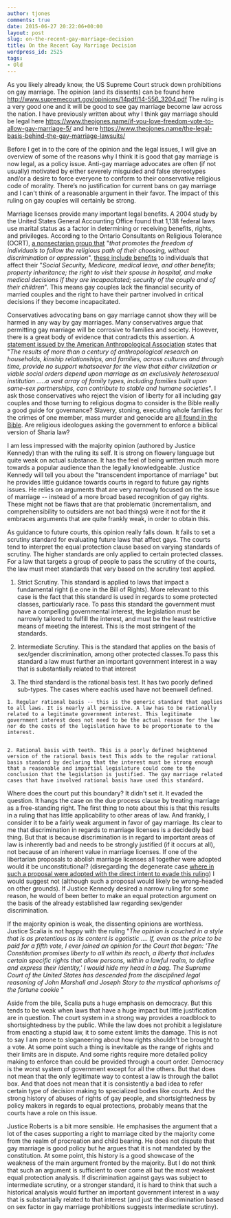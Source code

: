 ```yaml
---
author: tjones
comments: true
date: 2015-06-27 20:22:06+00:00
layout: post
slug: on-the-recent-gay-marriage-decision
title: On the Recent Gay Marriage Decision
wordpress_id: 2525
tags:
- Old
---
```


As you likely already know, the US Supreme Court struck down prohibitions on gay marriage. The opinion (and its dissents) can be found here http://www.supremecourt.gov/opinions/14pdf/14-556_3204.pdf The ruling is a very good one and it will be good to see gay marriage become law across the nation. I have previously written about why I think gay marriage should be legal here https://www.theojones.name/if-you-love-freedom-vote-to-allow-gay-marriage-5/ and here https://www.theojones.name/the-legal-basis-behind-the-gay-marriage-lawsuits/

Before I get in to the core of the opinion and the legal issues, I will give an overview of some of the reasons why I think it is good that gay marriage is now legal, as a policy issue. Anti-gay marriage advocates are often (if not usually) motivated by either severely misguided and false stereotypes and/or a desire to force everyone to conform to their conservative religious code of morality. There’s no justification for current bans on gay marriage and I can't think of a reasonable argument in their favor. The impact of this ruling on gay couples will certainly be strong.

Marriage licenses provide many important legal benefits. A 2004 study by the United States General Accounting Office found that 1,138 federal laws use marital status as a factor in determining or receiving benefits, rights, and privileges. According to the Ontario Consultants on Religious Tolerance (OCRT), [a nonsectarian group that](http://www.religioustolerance.org/aboutus.htm) "_that promotes the freedom of individuals to follow the religious path of their choosing, without discrimination or oppression_", [these include benefits](http://www.religioustolerance.org/hom_marr.htm) to individuals that affect their "_Social Security, Medicare, medical leave, and other benefits; property inheritance; the right to visit their spouse in hospital, and make medical decisions if they are incapacitated; security of the couple and of their children_". This means gay couples lack the financial security of married couples and the right to have their partner involved in critical decisions if they become incapacitated.

Conservatives advocating bans on gay marriage cannot show they will be harmed in any way by gay marriages. Many conservatives argue that permitting gay marriage will be corrosive to families and society. However, there is a great body of evidence that contradicts this assertion. A [statement issued by the American Anthropological Association](http://www.aaanet.org/issues/policy-advocacy/Statement-on-Marriage-and-the-Family.cfm) states that "_The results of more than a century of anthropological research on households, kinship relationships, and families, across cultures and through time, provide no support whatsoever for the view that either civilization or viable social orders depend upon marriage as an exclusively heterosexual institution …..a vast array of family types, including families built upon same-sex partnerships, can contribute to stable and humane societies_". I ask those conservatives who reject the vision of liberty for all including gay couples and those turning to religious dogma to consider is the Bible really a good guide for governance? Slavery, stoning, executing whole families for the crimes of one member, mass murder and genocide are [all found in the Bible](http://www.religioustolerance.org/imm_bibl.htm). Are religious ideologues asking the government to enforce a biblical version of Sharia law?

I am less impressed with the majority opinion (authored by Justice Kennedy) than with the ruling its self. It is strong on flowery language but quite weak on actual substance. It has the feel of being written much more towards a popular audience than the legally knowledgeable. Justice Kennedy will tell you about the "transcendent importance of marriage" but he provides little guidance towards courts in regard to future gay rights issues. He relies on arguments that are very narrowly focused on the issue of marriage -- instead of a more broad based recognition of gay rights. These might not be flaws that are that problematic (incrementalism, and comprehensibility to outsiders are not bad things) were it not for the it embraces arguments that are quite frankly weak, in order to obtain this.

As guidance to future courts, this opinion really falls down. It fails to set a scrutiny standard for evaluating future laws that affect gays. The courts tend to interpret the equal protection clause based on varying standards of scrutiny. The higher standards are only applied to certain protected classes. For a law that targets a group of people to pass the scrutiny of the courts, the law must meet standards that vary based on the scrutiny test applied.




    
  1. Strict Scrutiny. This standard is applied to laws that impact a fundamental right (i.e one in the Bill of Rights). More relevant to this case is the fact that this standard is used in regards to some protected classes, particularly race. To pass this standard the government must have a compelling governmental interest, the legislation must be narrowly tailored to fulfill the interest, and must be the least restrictive means of meeting the interest. This is the most stringent of the standards.

    
  2. Intermediate Scrutiny. This is the standard that applies on the basis of sex/gender discrimination, among other protected classes.To pass this standard a law must further an important government interest in a way that is substantially related to that interest

    
  3. The third standard is the rational basis test. It has two poorly defined sub-types. The cases where eachis used have not beenwell defined.

    
    1. Regular rational basis -- this is the generic standard that applies to all laws. It is nearly all permissive. A law has to be rationally related to a legitimate government interest. This legitimate government interest does not need to be the actual reason for the law nor do the costs of the legislation have to be proportionate to the interest.

    
    2. Rational basis with teeth. This is a poorly defined heightened version of the rational basis test This adds to the regular rational basis standard by declaring that the interest must be strong enough that a reasonable and impartial legislature could come to the conclusion that the legislation is justified. The gay marriage related cases that have involved rational basis have used this standard.






Where does the court put this boundary? It didn't set it. It evaded the question. It hangs the case on the due process clause by treating marriage as a free-standing right. The first thing to note about this is that this results in a ruling that has little applicability to other areas of law. And frankly, I consider it to be a fairly weak argument in favor of gay marriage. Its clear to me that discrimination in regards to marriage licenses is a decidedly bad thing. But that is because discrimination is in regard to important areas of law is inherently bad and needs to be strongly justified (if it occurs at all), not because of an inherent value in marriage licenses. If one of the libertarian proposals to abolish marriage licenses all together were adopted would it be unconstitutional? (disregarding the degenerate case [where in such a proposal were adopted with the direct intent to evade this ruling](http://newsok.com/article/5400240)) I would suggest not (although such a proposal would likely be wrong-headed on other grounds). If Justice Kennedy desired a narrow ruling for some reason, he would of been better to make an equal protection argument on the basis of the already established law regarding sex/gender discrimination.

If the majority opinion is weak, the dissenting opinions are worthless. Justice Scalia is not happy with the ruling "_The opinion is couched in a style that is as pretentious as its content is egotistic .... If, even as the price to be paid for a fifth vote, I ever joined an opinion for the Court that began: 'The Constitution promises liberty to all within its reach, a liberty that includes certain specific rights that allow persons, within a lawful realm, to define and express their identity,' I would hide my head in a bag. The Supreme Court of the United States has descended from the disciplined legal reasoning of John Marshall and Joseph Story to the mystical aphorisms of the fortune cookie_ "

Aside from the bile, Scalia puts a huge emphasis on democracy. But this tends to be weak when laws that have a huge impact but little justification are in question. The court system in a strong way provides a roadblock to shortsightedness by the public. While the law does not prohibit a legislature from enacting a stupid law, it to some extent limits the damage. This is not to say I am prone to sloganeering about how rights shouldn't be brought to a vote. At some point such a thing is inevitable as the range of rights and their limits are in dispute. And some rights require more detailed policy making to enforce than could be provided through a court order. Democracy is the worst system of government except for all the others. But that does not mean that the only legitimate way to contest a law is through the ballot box. And that does not mean that it is consistently a bad idea to refer certain type of decision making to specialized bodies like courts. And the strong history of abuses of rights of gay people, and shortsightedness by policy makers in regards to equal protections, probably means that the courts have a role on this issue.

Justice Roberts is a bit more sensible. He emphasises the argument that a lot of the cases supporting a right to marriage cited by the majority come from the realm of procreation and child bearing. He does not dispute that gay marriage is good policy but he argues that it is not mandated by the constitution. At some point, this history is a good showcase of the weakness of the main argument fronted by the majority. But I do not think that such an argument is sufficient to over come all but the most weakest equal protection analysis. If discrimination against gays was subject to intermediate scrutiny, or a stronger standard, it is hard to think that such a historical analysis would further an important government interest in a way that is substantially related to that interest (and just the discrimination based on sex factor in gay marriage prohibitions suggests intermediate scrutiny).
